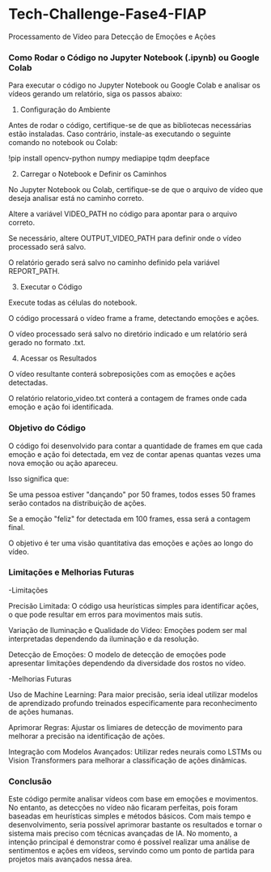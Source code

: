 # Tech-Challenge-Fase4-FIAP

Processamento de Vídeo para Detecção de Emoções e Ações

### Como Rodar o Código no Jupyter Notebook (.ipynb) ou Google Colab ###

Para executar o código no Jupyter Notebook ou Google Colab e analisar os vídeos gerando um relatório, siga os passos abaixo:

1. Configuração do Ambiente

Antes de rodar o código, certifique-se de que as bibliotecas necessárias estão instaladas. Caso contrário, instale-as executando o seguinte comando no notebook ou Colab:

!pip install opencv-python numpy mediapipe tqdm deepface

2. Carregar o Notebook e Definir os Caminhos

No Jupyter Notebook ou Colab, certifique-se de que o arquivo de vídeo que deseja analisar está no caminho correto.

Altere a variável VIDEO_PATH no código para apontar para o arquivo correto.

Se necessário, altere OUTPUT_VIDEO_PATH para definir onde o vídeo processado será salvo.

O relatório gerado será salvo no caminho definido pela variável REPORT_PATH.

3. Executar o Código

Execute todas as células do notebook.

O código processará o vídeo frame a frame, detectando emoções e ações.

O vídeo processado será salvo no diretório indicado e um relatório será gerado no formato .txt.

4. Acessar os Resultados

O vídeo resultante conterá sobreposições com as emoções e ações detectadas.

O relatório relatorio_video.txt conterá a contagem de frames onde cada emoção e ação foi identificada.

### Objetivo do Código ###

O código foi desenvolvido para contar a quantidade de frames em que cada emoção e ação foi detectada, em vez de contar apenas quantas vezes uma nova emoção ou ação apareceu.

Isso significa que:

Se uma pessoa estiver "dançando" por 50 frames, todos esses 50 frames serão contados na distribuição de ações.

Se a emoção "feliz" for detectada em 100 frames, essa será a contagem final.

O objetivo é ter uma visão quantitativa das emoções e ações ao longo do vídeo.

### Limitações e Melhorias Futuras ###

-Limitações

Precisão Limitada: O código usa heurísticas simples para identificar ações, o que pode resultar em erros para movimentos mais sutis.

Variação de Iluminação e Qualidade do Vídeo: Emoções podem ser mal interpretadas dependendo da iluminação e da resolução.

Detecção de Emoções: O modelo de detecção de emoções pode apresentar limitações dependendo da diversidade dos rostos no vídeo.

-Melhorias Futuras

Uso de Machine Learning: Para maior precisão, seria ideal utilizar modelos de aprendizado profundo treinados especificamente para reconhecimento de ações humanas.

Aprimorar Regras: Ajustar os limiares de detecção de movimento para melhorar a precisão na identificação de ações.

Integração com Modelos Avançados: Utilizar redes neurais como LSTMs ou Vision Transformers para melhorar a classificação de ações dinâmicas.

### Conclusão ###

Este código permite analisar vídeos com base em emoções e movimentos. No entanto, as detecções no vídeo não ficaram perfeitas, pois foram baseadas em heurísticas simples e métodos básicos. Com mais tempo e desenvolvimento, seria possível aprimorar bastante os resultados e tornar o sistema mais preciso com técnicas avançadas de IA. No momento, a intenção principal é demonstrar como é possível realizar uma análise de sentimentos e ações em vídeos, servindo como um ponto de partida para projetos mais avançados nessa área.
